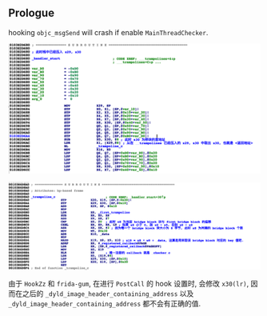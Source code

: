 ## Prologue

hooking `objc_msgSend` will crash if enable `MainThreadChecker`.

![libMainThreadChecker_001.png](./libMainThreadChecker_001.png)

![libMainThreadChecker_002.png](./libMainThreadChecker_002.png)

由于 `HookZz` 和 `frida-gum`, 在进行 `PostCall` 的 hook 设置时, 会修改 `x30(lr)`, 因而在之后的 `_dyld_image_header_containing_address` 以及 `_dyld_image_header_containing_address` 都不会有正确的值.
